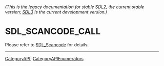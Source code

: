###### (This is the legacy documentation for stable SDL2, the current stable version; [SDL3](https://wiki.libsdl.org/SDL3/) is the current development version.)
# SDL_SCANCODE_CALL

Please refer to [SDL_Scancode](SDL_Scancode) for details.

----
[CategoryAPI](CategoryAPI), [CategoryAPIEnumerators](CategoryAPIEnumerators)

